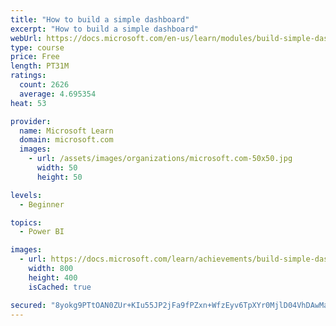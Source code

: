```yaml
---
title: "How to build a simple dashboard"
excerpt: "How to build a simple dashboard"
webUrl: https://docs.microsoft.com/en-us/learn/modules/build-simple-dashboard/
type: course
price: Free
length: PT31M
ratings:
  count: 2626
  average: 4.695354
heat: 53

provider:
  name: Microsoft Learn
  domain: microsoft.com
  images:
    - url: /assets/images/organizations/microsoft.com-50x50.jpg
      width: 50
      height: 50

levels:
  - Beginner

topics:
  - Power BI

images:
  - url: https://docs.microsoft.com/learn/achievements/build-simple-dashboard-social.png
    width: 800
    height: 400
    isCached: true

secured: "8yokg9PTtOAN0ZUr+KIu55JP2jFa9fPZxn+WfzEyv6TpXYr0MjlD04VhDAwMac4WqXypnEGP9RMk74aNMrWbdfc858I89Ft4KA479hgEOrufHZThTKdXrw2KSKjTdiL/o0GU4pO6223tOPxtkJi4q64sPuc65B3m9t8zncol2KSoZbSjpeIelcLWLGg8XKWGYMartl8WKlUpuY7Jd/cOMPHYtwx/P+LknfqtCAgdCQ3WBR+AeAlykPZi8X5edT50oWju5twiXl1n65CBD0CH1PsCi1EiFbnrGDZq/o1K87c3itY7EzcSRY1I0lDkJnnVyHW9ANeD5zYoJzX1Z2GAPtimOoeeFtbPh+0GsvxhT310GSiTFoBvliPZrh/1zw/nKC/mCCIEfDR1Iqln9NJX94fg77EJcp4AaFJrubZYGuU=;vr9h1hkkQC+xJKHfl24R1A=="
---
```


